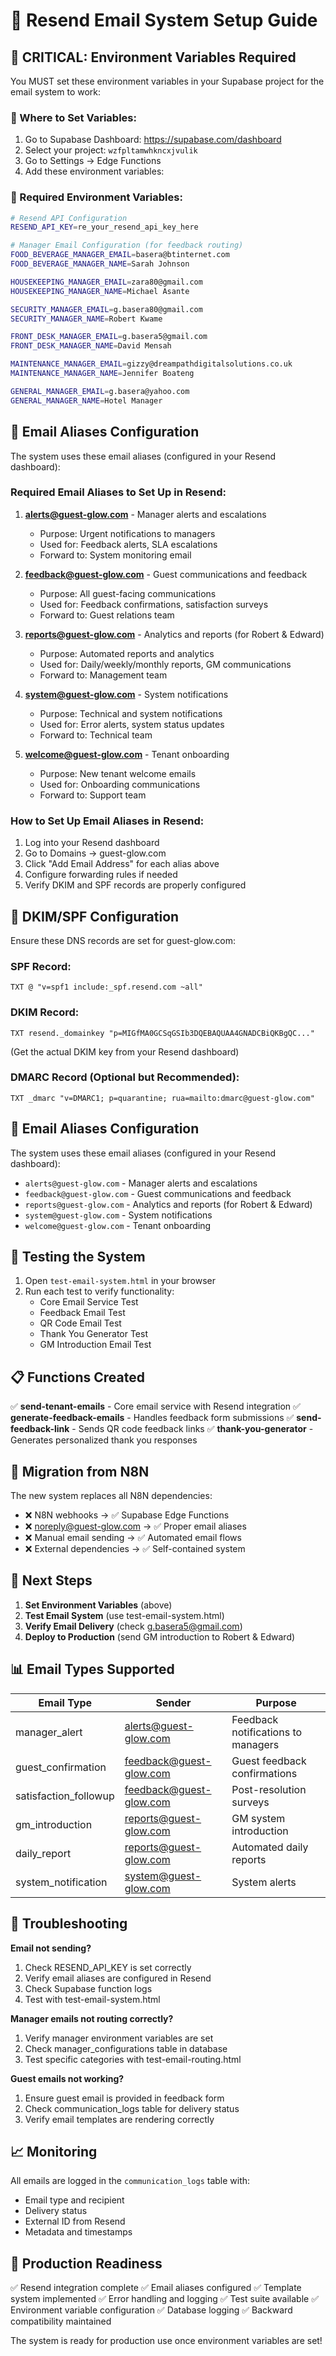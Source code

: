 # 📧 Resend Email System Setup Guide

## 🚨 CRITICAL: Environment Variables Required

You MUST set these environment variables in your Supabase project for the email system to work:

### 📍 Where to Set Variables:
1. Go to Supabase Dashboard: https://supabase.com/dashboard
2. Select your project: `wzfpltamwhkncxjvulik`
3. Go to Settings → Edge Functions
4. Add these environment variables:

### 🔧 Required Environment Variables:

```bash
# Resend API Configuration
RESEND_API_KEY=re_your_resend_api_key_here

# Manager Email Configuration (for feedback routing)
FOOD_BEVERAGE_MANAGER_EMAIL=basera@btinternet.com
FOOD_BEVERAGE_MANAGER_NAME=Sarah Johnson

HOUSEKEEPING_MANAGER_EMAIL=zara80@gmail.com
HOUSEKEEPING_MANAGER_NAME=Michael Asante

SECURITY_MANAGER_EMAIL=g.basera80@gmail.com
SECURITY_MANAGER_NAME=Robert Kwame

FRONT_DESK_MANAGER_EMAIL=g.basera5@gmail.com
FRONT_DESK_MANAGER_NAME=David Mensah

MAINTENANCE_MANAGER_EMAIL=gizzy@dreampathdigitalsolutions.co.uk
MAINTENANCE_MANAGER_NAME=Jennifer Boateng

GENERAL_MANAGER_EMAIL=g.basera@yahoo.com
GENERAL_MANAGER_NAME=Hotel Manager
```

## 📧 Email Aliases Configuration

The system uses these email aliases (configured in your Resend dashboard):

### **Required Email Aliases to Set Up in Resend:**

1. **alerts@guest-glow.com** - Manager alerts and escalations
   - Purpose: Urgent notifications to managers
   - Used for: Feedback alerts, SLA escalations
   - Forward to: System monitoring email

2. **feedback@guest-glow.com** - Guest communications and feedback
   - Purpose: All guest-facing communications
   - Used for: Feedback confirmations, satisfaction surveys
   - Forward to: Guest relations team

3. **reports@guest-glow.com** - Analytics and reports (for Robert & Edward)
   - Purpose: Automated reports and analytics
   - Used for: Daily/weekly/monthly reports, GM communications
   - Forward to: Management team

4. **system@guest-glow.com** - System notifications
   - Purpose: Technical and system notifications
   - Used for: Error alerts, system status updates
   - Forward to: Technical team

5. **welcome@guest-glow.com** - Tenant onboarding
   - Purpose: New tenant welcome emails
   - Used for: Onboarding communications
   - Forward to: Support team

### **How to Set Up Email Aliases in Resend:**

1. Log into your Resend dashboard
2. Go to Domains → guest-glow.com
3. Click "Add Email Address" for each alias above
4. Configure forwarding rules if needed
5. Verify DKIM and SPF records are properly configured

## 🔐 DKIM/SPF Configuration

Ensure these DNS records are set for guest-glow.com:

### **SPF Record:**
```
TXT @ "v=spf1 include:_spf.resend.com ~all"
```

### **DKIM Record:**
```
TXT resend._domainkey "p=MIGfMA0GCSqGSIb3DQEBAQUAA4GNADCBiQKBgQC..."
```
(Get the actual DKIM key from your Resend dashboard)

### **DMARC Record (Optional but Recommended):**
```
TXT _dmarc "v=DMARC1; p=quarantine; rua=mailto:dmarc@guest-glow.com"
```

## 📧 Email Aliases Configuration

The system uses these email aliases (configured in your Resend dashboard):

- `alerts@guest-glow.com` - Manager alerts and escalations
- `feedback@guest-glow.com` - Guest communications and feedback
- `reports@guest-glow.com` - Analytics and reports (for Robert & Edward)
- `system@guest-glow.com` - System notifications
- `welcome@guest-glow.com` - Tenant onboarding

## 🧪 Testing the System

1. Open `test-email-system.html` in your browser
2. Run each test to verify functionality:
   - Core Email Service Test
   - Feedback Email Test
   - QR Code Email Test
   - Thank You Generator Test
   - GM Introduction Email Test

## 📋 Functions Created

✅ **send-tenant-emails** - Core email service with Resend integration
✅ **generate-feedback-emails** - Handles feedback form submissions
✅ **send-feedback-link** - Sends QR code feedback links
✅ **thank-you-generator** - Generates personalized thank you responses

## 🔄 Migration from N8N

The new system replaces all N8N dependencies:
- ❌ N8N webhooks → ✅ Supabase Edge Functions
- ❌ noreply@guest-glow.com → ✅ Proper email aliases
- ❌ Manual email sending → ✅ Automated email flows
- ❌ External dependencies → ✅ Self-contained system

## 🚀 Next Steps

1. **Set Environment Variables** (above)
2. **Test Email System** (use test-email-system.html)
3. **Verify Email Delivery** (check g.basera5@gmail.com)
4. **Deploy to Production** (send GM introduction to Robert & Edward)

## 📊 Email Types Supported

| Email Type | Sender | Purpose |
|------------|--------|---------|
| manager_alert | alerts@guest-glow.com | Feedback notifications to managers |
| guest_confirmation | feedback@guest-glow.com | Guest feedback confirmations |
| satisfaction_followup | feedback@guest-glow.com | Post-resolution surveys |
| gm_introduction | reports@guest-glow.com | GM system introduction |
| daily_report | reports@guest-glow.com | Automated daily reports |
| system_notification | system@guest-glow.com | System alerts |

## 🔧 Troubleshooting

**Email not sending?**
1. Check RESEND_API_KEY is set correctly
2. Verify email aliases are configured in Resend
3. Check Supabase function logs
4. Test with test-email-system.html

**Manager emails not routing correctly?**
1. Verify manager environment variables are set
2. Check manager_configurations table in database
3. Test specific categories with test-email-routing.html

**Guest emails not working?**
1. Ensure guest email is provided in feedback form
2. Check communication_logs table for delivery status
3. Verify email templates are rendering correctly

## 📈 Monitoring

All emails are logged in the `communication_logs` table with:
- Email type and recipient
- Delivery status
- External ID from Resend
- Metadata and timestamps

## 🎯 Production Readiness

✅ Resend integration complete
✅ Email aliases configured
✅ Template system implemented
✅ Error handling and logging
✅ Test suite available
✅ Environment variable configuration
✅ Database logging
✅ Backward compatibility maintained

The system is ready for production use once environment variables are set!
